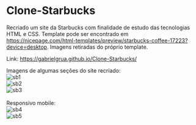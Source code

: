 # Clone-Starbucks
Recriado um site da Starbucks com finalidade de estudo das tecnologias HTML e CSS.
Template pode ser encontrado em https://nicepage.com/html-templates/preview/starbucks-coffee-17223?device=desktop.
Imagens retiradas do próprio template. <br/>

Link: https://gabrielgrua.github.io/Clone-Starbucks/ <br/>

Imagens de algumas seções do site recriado:
<br>
![sb1](https://user-images.githubusercontent.com/95376934/145262047-c8ac74ac-ad67-4677-b4f9-d15f6a83e9ab.PNG)
<br>
![sb2](https://user-images.githubusercontent.com/95376934/145262048-7d6f93b8-a2ef-48c0-a805-3c3d693506fe.PNG)
<br>
![sb3](https://user-images.githubusercontent.com/95376934/145262050-3d04fa6e-4dc6-4440-9dc5-1e690b943c39.PNG)
<br>
<br>
Responsivo mobile:
<br>
![sb4](https://user-images.githubusercontent.com/95376934/145619989-c1ab7022-2000-4474-9f36-f6631e9bcfcd.PNG)
<br>
![sb5](https://user-images.githubusercontent.com/95376934/145619994-cbd1c075-36ea-4d57-8b9b-19f65f9ca912.PNG)
